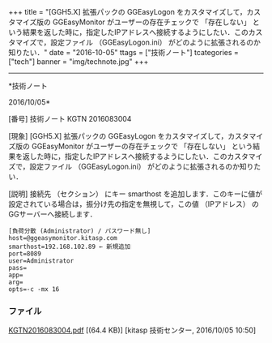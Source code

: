 ﻿+++
title = "[GGH5.X] 拡張パックの GGEasyLogon をカスタマイズして，カスタマイズ版の GGEasyMonitor がユーザーの存在チェックで 「存在しない」 という結果を返した時に，指定したIPアドレスへ接続するようにしたい．このカスタマイズで，設定ファイル （GGEasyLogon.ini） がどのように拡張されるのか知りたい．"
date = "2016-10-05"
ttags = ["技術ノート"]
tcategories = ["tech"]
banner = "img/technote.jpg"
+++

-----------------------------------------------------------------------------------------------------------------------------

*技術ノート

2016/10/05*


[番号]
技術ノート KGTN 2016083004

[現象]
[GGH5.X] 拡張パックの GGEasyLogon をカスタマイズして，カスタマイズ版の
GGEasyMonitor がユーザーの存在チェックで 「存在しない」
という結果を返した時に，指定したIPアドレスへ接続するようにしたい．このカスタマイズで，設定ファイル
（GGEasyLogon.ini） がどのように拡張されるのか知りたい．

[説明]
接続先 （セクション） にキー smarthost
を追加します．このキーに値が設定されている場合は，振分け先の指定を無視して，この値
（IPアドレス） のGGサーバーへ接続します．

    [負荷分散 (Administrator) / パスワード無し]
    host=@ggeasymonitor.kitasp.com
    smarthost=192.168.102.89 ← 新規追加
    port=8089
    user=Administrator
    pass=
    app=
    arg=
    opts=-c -mx 16


### ファイル

 
 


[KGTN2016083004.pdf](http://techreport.kitasp.net/attachments/download/3034/KGTN2016083004.pdf)
 [(64.4 KB)] [kitasp 技術センター, 2016/10/05
10:50]


 


 

